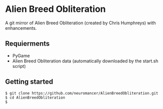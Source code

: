 # Alien Breed Obliteration

A git mirror of Alien Breed Obliteration (created by Chris Humphreys) with enhancements.

## Requierments

* PyGame
* Alien Breed Obliteration data (automatically downloaded by the start.sh script)


## Getting started

    $ git clone https://github.com/neuromancer/AlienBreedObliteration.git
    $ cd AlienBreedObliteration
    $ 
